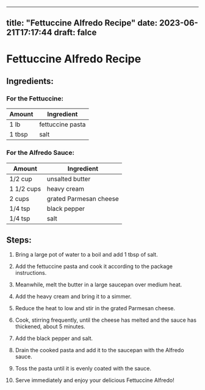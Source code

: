 
---
title: "Fettuccine Alfredo Recipe"
date: 2023-06-21T17:17:44
draft: falce
---

# Fettuccine Alfredo Recipe

## Ingredients:

### For the Fettuccine:

| Amount | Ingredient |
|------|------|
| 1 lb | fettuccine pasta |
| 1 tbsp | salt |

### For the Alfredo Sauce:

| Amount | Ingredient |
|------|------|
| 1/2 cup | unsalted butter |
| 1 1/2 cups | heavy cream |
| 2 cups | grated Parmesan cheese |
| 1/4 tsp | black pepper |
| 1/4 tsp | salt |

## Steps:

1. Bring a large pot of water to a boil and add 1 tbsp of salt.

2. Add the fettuccine pasta and cook it according to the package instructions.

3. Meanwhile, melt the butter in a large saucepan over medium heat.

4. Add the heavy cream and bring it to a simmer.

5. Reduce the heat to low and stir in the grated Parmesan cheese.

6. Cook, stirring frequently, until the cheese has melted and the sauce has thickened, about 5 minutes.

7. Add the black pepper and salt.

8. Drain the cooked pasta and add it to the saucepan with the Alfredo sauce.

9. Toss the pasta until it is evenly coated with the sauce.

10. Serve immediately and enjoy your delicious Fettuccine Alfredo!

